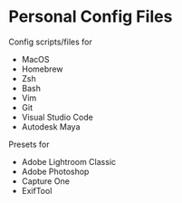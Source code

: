 # Personal Config Files

Config scripts/files for

- MacOS
- Homebrew
- Zsh
- Bash
- Vim
- Git
- Visual Studio Code
- Autodesk Maya

Presets for

- Adobe Lightroom Classic
- Adobe Photoshop
- Capture One
- ExifTool
